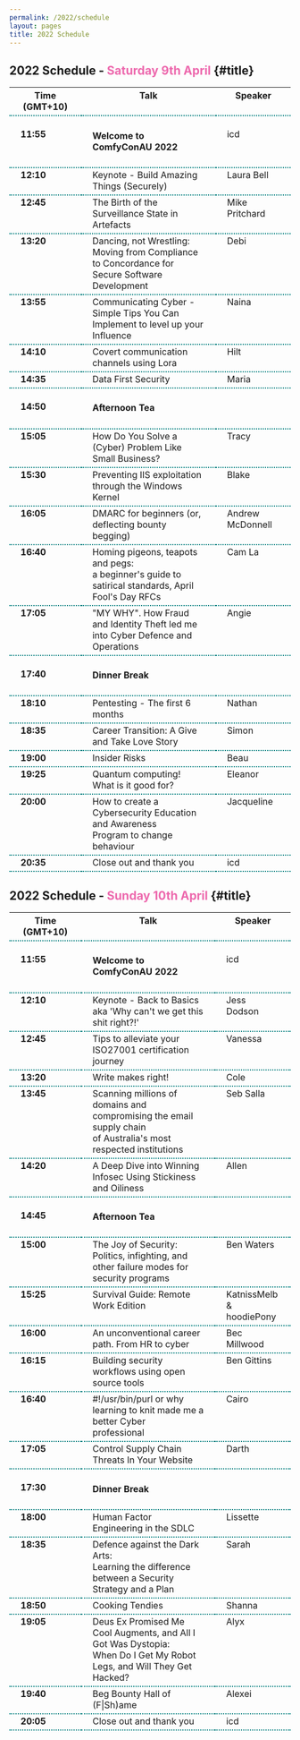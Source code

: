 ```yaml
---
permalink: /2022/schedule
layout: pages
title: 2022 Schedule
---
```

<head>
<style>
    th, td, tr {
        border-collapse: collapse;
        vertical-align:top;
        border-bottom: 2px dotted #008080;
        padding-left: 20px;
        padding-right: 20px;
        padding-bottom: 5px;
    }
    a {
        color: #ED68AD;
        background-color: transparent;
        text-decoration: none;
        target-name:new;
        target-new:tab;
    }
    #title {
        color: #008080;
        background-color: transparent;
        text-decoration: none;    
    }
</style>
</head>

## 2022 Schedule - [Saturday 9th April](https://t.co/HgrihTGZQ9) {#title}
<table><tbody>
  <th>Time (GMT+10)</th><th>Talk</th><th>Speaker</th>
  <tr> 
    <td><b><br>11:55</b></td> 
    <td><h4>Welcome to ComfyConAU 2022</h4></td>
    <td><br>icd</td>
  </tr>
  <tr> 
    <td><b>12:10</b></td> 
    <td>Keynote - Build Amazing Things (Securely)</td>
    <td>Laura Bell</td>
  </tr>
  <tr> 
    <td><b>12:45</b></td> 
    <td>The Birth of the Surveillance State in Artefacts</td>
    <td>Mike Pritchard</td>
  </tr>
  <tr> 
    <td><b>13:20</b></td> 
    <td>Dancing, not Wrestling: <br>Moving from Compliance to Concordance for Secure Software <br>Development</td>
    <td>Debi</td>
  </tr>
  <tr> 
    <td><b>13:55</b></td> 
    <td>Communicating Cyber - Simple Tips You Can Implement to level up your <br>Influence</td>
    <td>Naina</td>
  </tr>
  <tr> 
    <td><b>14:10</b></td> 
    <td>Covert communication channels using Lora</td>
    <td>Hilt</td>
  </tr>
  <tr> 
    <td><b>14:35</b></td> 
    <td>Data First Security</td>
    <td>Maria</td>
  </tr>
  <tr> 
    <td><b><br>14:50</b></td> 
    <td><h4>Afternoon Tea</h4></td>
    <td></td>
  </tr>
  <tr> 
    <td><b>15:05</b></td> 
    <td>How Do You Solve a (Cyber) Problem Like Small Business?</td>
    <td>Tracy</td>
  </tr>
  <tr> 
    <td><b>15:30</b></td> 
    <td>Preventing IIS exploitation through the Windows Kernel</td>
    <td>Blake</td>
  </tr>
  <tr> 
    <td><b>16:05</b></td> 
    <td>DMARC for beginners (or, deflecting bounty begging)</td>
    <td>Andrew McDonnell</td>
  </tr>
  <tr> 
    <td><b>16:40</b></td> 
    <td>Homing pigeons, teapots and pegs: <br>a beginner's guide to satirical standards, April Fool's Day RFCs</td>
    <td>Cam La</td>
  </tr>
  <tr> 
    <td><b>17:05</b></td> 
    <td>"MY WHY". How Fraud and Identity Theft led me into Cyber Defence and <br>Operations</td>
    <td>Angie</td>
  </tr>
  <tr> 
    <td><b><br>17:40</b></td> 
    <td><h4>Dinner Break</h4></td>
    <td></td>
  </tr>
  <tr> 
    <td><b>18:10</b></td> 
    <td>Pentesting - The first 6 months</td>
    <td>Nathan</td>
  </tr>
  <tr> 
    <td><b>18:35</b></td> 
    <td>Career Transition: A Give and Take Love Story</td>
    <td>Simon</td>
  </tr>
  <tr> 
    <td><b>19:00</b></td> 
    <td>Insider Risks</td>
    <td>Beau</td>
  </tr>
  <tr> 
    <td><b>19:25</b></td> 
    <td>Quantum computing! What is it good for?</td>
    <td>Eleanor</td>
  </tr>
  <tr> 
    <td><b>20:00</b></td> 
    <td>How to create a Cybersecurity Education and Awareness <br>Program to change behaviour</td>
    <td>Jacqueline</td>
  </tr>
  <tr> 
    <td><b>20:35</b></td> 
    <td>Close out and thank you</td>
    <td>icd</td>
  </tr>
</tbody></table>

## 2022 Schedule - [Sunday 10th April](https://t.co/99iZOiwUGg) {#title}

<table><tbody>
  <th>Time (GMT+10)</th><th>Talk</th><th>Speaker</th>
  <tr> 
    <td><b><br>11:55</b></td> 
    <td><h4>Welcome to ComfyConAU 2022</h4></td>
    <td><br>icd</td>
  </tr>
  <tr> 
    <td><b>12:10</b></td> 
    <td>Keynote - Back to Basics aka 'Why can't we get this shit right?!'</td>
    <td>Jess Dodson</td>
  </tr>
  <tr> 
    <td><b>12:45</b></td> 
    <td>Tips to alleviate your ISO27001 certification journey</td>
    <td>Vanessa</td>
  </tr>
  <tr> 
    <td><b>13:20</b></td> 
    <td>Write makes right!</td>
    <td>Cole</td>
  </tr>
  <tr> 
    <td><b>13:45</b></td> 
    <td>Scanning millions of domains and compromising the email supply chain<br> of Australia's most respected institutions</td>
    <td>Seb Salla</td>
  </tr>
  <tr> 
    <td><b>14:20</b></td> 
    <td>A Deep Dive into Winning Infosec Using Stickiness and Oiliness</td>
    <td>Allen</td>
  </tr>
  <tr> 
    <td><b><br>14:45</b></td> 
    <td><h4>Afternoon Tea</h4></td>
    <td></td>
  </tr>
    <tr> 
    <td><b>15:00</b></td> 
    <td>The Joy of Security: <br>Politics, infighting, and other failure modes for security programs</td>
    <td>Ben Waters</td>
  </tr>
  <tr> 
    <td><b>15:25</b></td> 
    <td>Survival Guide: Remote Work Edition</td>
    <td>KatnissMelb & <br>hoodiePony</td>
  </tr>
  <tr> 
    <td><b>16:00</b></td> 
    <td>An unconventional career path. From HR to cyber</td>
    <td>Bec Millwood</td>
  </tr>
  <tr> 
    <td><b>16:15</b></td> 
    <td>Building security workflows using open source tools</td>
    <td>Ben Gittins</td>
  </tr>
  <tr> 
    <td><b>16:40</b></td> 
    <td>#!/usr/bin/purl or why learning to knit made me a better Cyber <br>professional</td>
    <td>Cairo</td>
  </tr>
  <tr> 
    <td><b>17:05</b></td> 
    <td>Control Supply Chain Threats In Your Website</td>
    <td>Darth</td>
  </tr>
  <tr> 
    <td><b><br>17:30</b></td> 
    <td><h4>Dinner Break</h4></td>
    <td></td>
  </tr>
  <tr> 
    <td><b>18:00</b></td> 
    <td>Human Factor Engineering in the SDLC</td>
    <td>Lissette</td>
  </tr>
  <tr> 
    <td><b>18:35</b></td> 
    <td>Defence against the Dark Arts: <br>Learning the difference between a Security Strategy and a Plan</td>
    <td>Sarah</td>
  </tr>
  <tr> 
    <td><b>18:50</b></td> 
    <td>Cooking Tendies</td>
    <td>Shanna</td>
  </tr>
  <tr> 
    <td><b>19:05</b></td> 
    <td>Deus Ex Promised Me Cool Augments, and All I Got Was Dystopia: <br>When Do I Get My Robot Legs, and Will They Get Hacked?</td>
    <td>Alyx</td>
  </tr>
  <tr> 
    <td><b>19:40</b></td> 
    <td>Beg Bounty Hall of (F|Sh)ame</td>
    <td>Alexei</td>
  </tr>
  <tr> 
    <td><b>20:05</b></td> 
    <td>Close out and thank you</td>
    <td>icd</td>
  </tr>
</tbody></table>